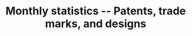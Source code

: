 ---
description: These statistics include monthly data for designs, patents, trade marks.
doi: ' '
title: Monthly statistics -- Patents, trade marks, and designs
url: https://www.gov.uk/government/statistics/monthly-statistics-patents-trade-marks-and-designs-july-2021
uuid: a16242e8-fe81-49eb-bf1d-4df0a1927738
---